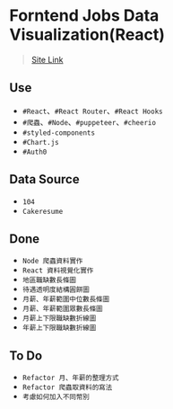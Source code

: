 # Forntend Jobs Data Visualization(React)

> [Site Link](https://frontend-jobs-datavision.netlify.app/)

## Use

- `#React`、`#React Router`、`#React Hooks`
- `#爬蟲`、`#Node`、`#puppeteer`、`#cheerio`
- `#styled-components`
- `#Chart.js`
- `#Auth0`

## Data Source

- `104`
- `Cakeresume`

## Done

- `Node 爬蟲資料實作`
- `React 資料視覺化實作`
- `地區職缺數長條圖`
- `待遇透明度結構圓餅圖`
- `月薪、年薪範圍中位數長條圖`
- `月薪、年薪範圍眾數長條圖`
- `月薪上下限職缺數折線圖`
- `年薪上下限職缺數折線圖`

## To Do

- `Refactor 月、年薪的整理方式`
- `Refactor 爬蟲取資料的寫法`
- `考慮如何加入不同幣別`
